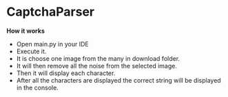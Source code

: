 # CaptchaParser
<b>How it works</b>
<ul>
  <li>Open main.py in your IDE</li>
  <li>Execute it.</li>
  <li>It is choose one image from the many in download folder.</li>
  <li>It will then remove all the noise from the selected image.</li>
  <li>Then it will display each character.</li>
  <li>After all the characters are displayed the correct string will be displayed in the console.</li>
